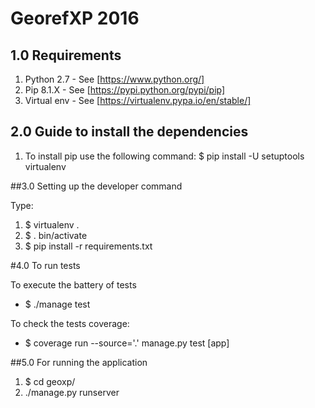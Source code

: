 # GeorefXP 2016

## 1.0 Requirements
 
1. Python 2.7 - See [https://www.python.org/]
2. Pip 8.1.X - See [https://pypi.python.org/pypi/pip]
3. Virtual env - See [https://virtualenv.pypa.io/en/stable/]

## 2.0 Guide to install the dependencies


1. To install pip use the following command: $ pip install -U setuptools virtualenv


##3.0 Setting up the developer command

Type:
1. $ virtualenv .
2. $ . bin/activate
3. $ pip install -r requirements.txt

#4.0 To run tests

To execute the battery of tests

- $ ./manage test

To check the tests coverage:

- $ coverage run --source='.' manage.py test [app]

##5.0 For running the application

1. $ cd geoxp/
2. ./manage.py runserver
